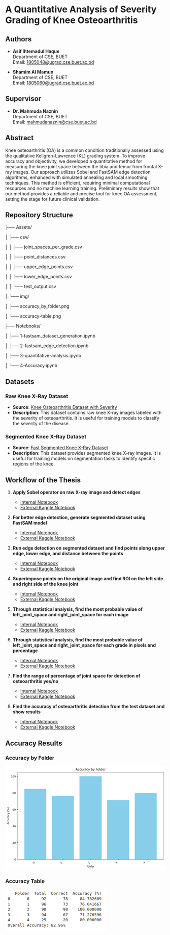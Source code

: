 # A Quantitative Analysis of Severity Grading of Knee Osteoarthritis

## Authors
- **Asif Ihtemadul Haque**  
  Department of CSE, BUET  
  Email: [1805048@ugrad.cse.buet.ac.bd](mailto:1805048@ugrad.cse.buet.ac.bd)
  
- **Shamim Al Mamun**  
  Department of CSE, BUET  
  Email: [1805060@ugrad.cse.buet.ac.bd](mailto:1805060@ugrad.cse.buet.ac.bd)

## Supervisor
- **Dr. Mahmuda Naznin**  
  Department of CSE, BUET  
  Email: [mahmudanaznin@cse.buet.ac.bd](mailto:mahmudanaznin@cse.buet.ac.bd)

## Abstract
Knee osteoarthritis (OA) is a common condition traditionally assessed using the qualitative Kellgren-Lawrence (KL) grading system. To improve accuracy and objectivity, we developed a quantitative method for measuring the knee joint space between the tibia and femur from frontal X-ray images. Our approach utilizes Sobel and FastSAM edge detection algorithms, enhanced with simulated annealing and local smoothing techniques. This method is efficient, requiring minimal computational resources and no machine learning training. Preliminary results show that our method provides a reliable and precise tool for knee OA assessment, setting the stage for future clinical validation.

## Repository Structure

├── Assets/

│   ├── csv/

│   │   ├── joint_spaces_per_grade.csv

│   │   ├── point_distances.csv

│   │   ├── upper_edge_points.csv

│   │   ├── lower_edge_points.csv

│   │   └── test_output.csv

│   └── img/

│       ├── accuracy_by_folder.png

│       └── accuracy-table.png

├── Notebooks/

│   ├── 1-fastsam_dataset_generation.ipynb

│   ├── 2-fastsam_edge_detection.ipynb

│   ├── 3-quantitative-analysis.ipynb

│   └── 4-Accuracy.ipynb



## Datasets

### Raw Knee X-Ray Dataset

- **Source**: [Knee Osteoarthritis Dataset with Severity](https://www.kaggle.com/datasets/shashwatwork/knee-osteoarthritis-dataset-with-severity)
- **Description**: This dataset contains raw knee X-ray images labeled with the severity of osteoarthritis. It is useful for training models to classify the severity of the disease.

### Segmented Knee X-Ray Dataset

- **Source**: [Fast Segmented Knee X-Ray Dataset](https://www.kaggle.com/datasets/shamim2601/fast-segmented-knee-xray-dataset)
- **Description**: This dataset provides segmented knee X-ray images. It is useful for training models on segmentation tasks to identify specific regions of the knee.


## Workflow of the Thesis

1. **Apply Sobel operator on raw X-ray image and detect edges**
   - [Internal Notebook](Notebooks/3-quantitative-analysis.ipynb)
   - [External Kaggle Notebook](https://www.kaggle.com/code/shamim2601/quantitative-analysis-knee-oa)

2. **For better edge detection, generate segmented dataset using FastSAM model**
   - [Internal Notebook](Notebooks/1-fastsam_dataset_generation.ipynb)
   - [External Kaggle Notebook](https://colab.research.google.com/drive/1ELHU5pD5CtvHdl_NX2SofB7LC5iMXLzC)

3. **Run edge detection on segmented dataset and find points along upper edge, lower edge, and distance between the points**
   - [Internal Notebook](Notebooks/2-fastsam_edge_detection.ipynb)
   - [External Kaggle Notebook](https://www.kaggle.com/code/asifihtemadulhaque/thesis-fastsam)

4. **Superimpose points on the original image and find ROI on the left side and right side of the knee joint**
   - [Internal Notebook](Notebooks/3-quantitative-analysis.ipynb)
   - [External Kaggle Notebook](https://www.kaggle.com/code/shamim2601/quantitative-analysis-knee-oa)

5. **Through statistical analysis, find the most probable value of left_joint_space and right_joint_space for each image**
   - [Internal Notebook](Notebooks/3-quantitative-analysis.ipynb)
   - [External Kaggle Notebook](https://www.kaggle.com/code/shamim2601/quantitative-analysis-knee-oa)

6. **Through statistical analysis, find the most probable value of left_joint_space and right_joint_space for each grade in pixels and percentage**
   - [Internal Notebook](Notebooks/3-quantitative-analysis.ipynb)
   - [External Kaggle Notebook](https://www.kaggle.com/code/shamim2601/quantitative-analysis-knee-oa)

7. **Find the range of percentage of joint space for detection of osteoarthritis yes/no**
   - [Internal Notebook](Notebooks/4-Accuracy.ipynb)
   - [External Kaggle Notebook](https://colab.research.google.com/drive/1OrVyLM7AhsvR_HRyMl7N1mpeNg5Mp2Ok)

8. **Find the accuracy of osteoarthritis detection from the test dataset and show results**
   - [Internal Notebook](Notebooks/4-Accuracy.ipynb)
   - [External Kaggle Notebook](https://colab.research.google.com/drive/1OrVyLM7AhsvR_HRyMl7N1mpeNg5Mp2Ok)




## Accuracy Results

### Accuracy by Folder
![Accuracy by Folder](Assets/img/accuracy_by_folder.png)

### Accuracy Table
![Accuracy Table](Assets/img/accuracy-table.png)
